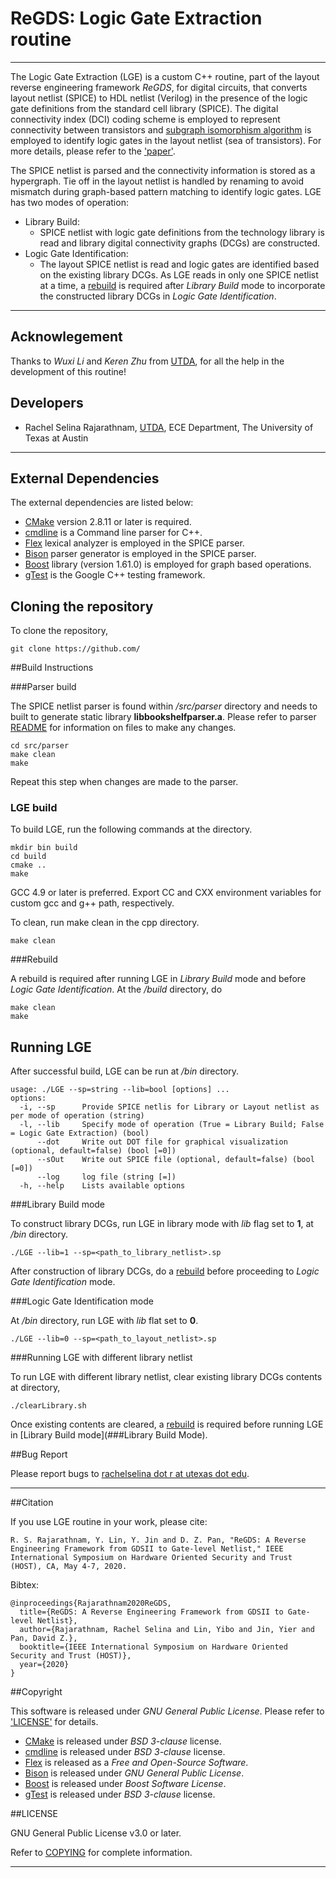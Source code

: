 # ReGDS: Logic Gate Extraction routine
--------------

The Logic Gate Extraction (LGE) is a custom C++ routine, part of the layout reverse engineering framework *ReGDS*, for digital circuits, that converts layout netlist (SPICE) to HDL netlist (Verilog) in the presence of the logic gate definitions from the standard cell library (SPICE).
The digital connectivity index (DCI) coding scheme is employed to represent connectivity between transistors and [subgraph isomorphism algorithm](https://ieeexplore.ieee.org/abstract/document/1323804) is employed to identify logic gates in the layout netlist (sea of transistors).
For more details, please refer to the ['paper'](###Citation).

The SPICE netlist is parsed and the connectivity information is stored as a hypergraph.
Tie off in the layout netlist is handled by renaming to avoid mismatch during graph-based pattern matching to identify logic gates.
LGE has two modes of operation:
* Library Build:
    - SPICE netlist with logic gate definitions from the technology library is read and library digital connectivity graphs (DCGs) are constructed.
* Logic Gate Identification:
    - The layout SPICE netlist is read and logic gates are identified based on the existing library DCGs.
As LGE reads in only one SPICE netlist at a time, a [rebuild](###Rebuild) is required after *Library Build* mode to incorporate the constructed library DCGs in *Logic Gate Identification*.

--------------

## Acknowlegement

Thanks to *Wuxi Li* and *Keren Zhu* from [UTDA](https://www.cerc.utexas.edu/utda), for all the help in the development of this routine!

## Developers

- Rachel Selina Rajarathnam, [UTDA](https://www.cerc.utexas.edu/utda), ECE Department, The University of Texas at Austin

--------------

## External Dependencies

The external dependencies are listed below:

* [CMake](https://cmake.org) version 2.8.11 or later is required. 
* [cmdline](https://github.com/tanakh/cmdline) is a Command line parser for C++.
* [Flex](http://flex.sourceforge.net) lexical analyzer is employed in the SPICE parser.
* [Bison](https://www.gnu.org/software/bison) parser generator is employed in the SPICE parser.
* [Boost](https://www.boost.org) library (version 1.61.0) is employed for graph based operations.
* [gTest](https://github.com/google/googletest) is the Google C++ testing framework.

## Cloning the repository

To clone the repository, 

```
git clone https://github.com/
```

##Build Instructions

###Parser build

The SPICE netlist parser is found within *<root>/src/parser* directory and needs to built to generate static library **libbookshelfparser.a**.
Please refer to parser [README]() for information on files to make any changes.

```
cd src/parser
make clean
make
```

Repeat this step when changes are made to the parser.

### LGE build

To build LGE, run the following commands at the *<root>* directory. 
```
mkdir bin build
cd build
cmake ..
make 
```
GCC 4.9 or later is preferred. 
Export CC and CXX environment variables for custom gcc and g++ path, respectively. 

To clean, run make clean in the cpp directory. 
```
make clean
```

###Rebuild

A rebuild is required after running LGE in *Library Build* mode and before *Logic Gate Identification*.
At the *<root>/build* directory, do
```
make clean
make
```

## Running LGE

After successful build, LGE can be run at *<root>/bin* directory.

```
usage: ./LGE --sp=string --lib=bool [options] ... 
options:
  -i, --sp      Provide SPICE netlis for Library or Layout netlist as per mode of operation (string)
  -l, --lib     Specify mode of operation (True = Library Build; False = Logic Gate Extraction) (bool)
      --dot     Write out DOT file for graphical visualization (optional, default=false) (bool [=0])
      --sOut    Write out SPICE file (optional, default=false) (bool [=0])
      --log     log file (string [=])
  -h, --help    Lists available options
```

###Library Build mode

To construct library DCGs, run LGE in library mode with *lib* flag set to **1**, at *<root>/bin* directory.

```
./LGE --lib=1 --sp=<path_to_library_netlist>.sp
```

After construction of library DCGs, do a [rebuild](###Rebuild) before proceeding to *Logic Gate Identification* mode.

###Logic Gate Identification mode

At *<root>/bin* directory, run LGE with *lib* flat set to **0**.

```
./LGE --lib=0 --sp=<path_to_layout_netlist>.sp
```

###Running LGE with different library netlist

To run LGE with different library netlist, clear existing library DCGs contents at *<root>* directory,

```
./clearLibrary.sh
```

Once existing contents are cleared, a [rebuild](###Rebuild) is required before running LGE in [Library Build mode](###Library Build Mode).

##Bug Report

Please report bugs to [rachelselina dot r at utexas dot edu](mailto:rachelselina.r@utexas.edu).

--------------

##Citation

If you use LGE routine in your work, please cite: 

```
R. S. Rajarathnam, Y. Lin, Y. Jin and D. Z. Pan, "ReGDS: A Reverse Engineering Framework from GDSII to Gate-level Netlist," IEEE International Symposium on Hardware Oriented Security and Trust (HOST), CA, May 4-7, 2020.
```

Bibtex:
```
@inproceedings{Rajarathnam2020ReGDS,
  title={ReGDS: A Reverse Engineering Framework from GDSII to Gate-level Netlist},
  author={Rajarathnam, Rachel Selina and Lin, Yibo and Jin, Yier and Pan, David Z.},
  booktitle={IEEE International Symposium on Hardware Oriented Security and Trust (HOST)},
  year={2020}
}
```

##Copyright

This software is released under *GNU General Public License*. Please refer to ['LICENSE'](###LICENSE) for details.

- [CMake](https://cmake.org) is released under *BSD 3-clause* license.
- [cmdline](https://github.com/tanakh/cmdline) is released under *BSD 3-clause* license.
- [Flex](http://flex.sourceforge.net) is released as a *Free and Open-Source Software*.
- [Bison](https://www.gnu.org/software/bison) is released under *GNU General Public License*.
- [Boost](https://www.boost.org) is released under *Boost Software License*.
- [gTest](https://github.com/google/googletest) is released under *BSD 3-clause* license.

##LICENSE

GNU General Public License v3.0 or later.

Refer to [COPYING]() for complete information.

--------------
